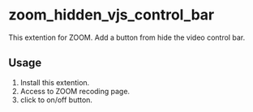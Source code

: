 # zoom_hidden_vjs_control_bar

This extention for ZOOM.
Add a button from hide the video control bar.

## Usage
1. Install this extention.
2. Access to ZOOM recoding page.
3. click to on/off button.
